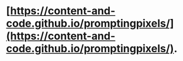 

# [https://content-and-code.github.io/promptingpixels/](https://content-and-code.github.io/promptingpixels/).